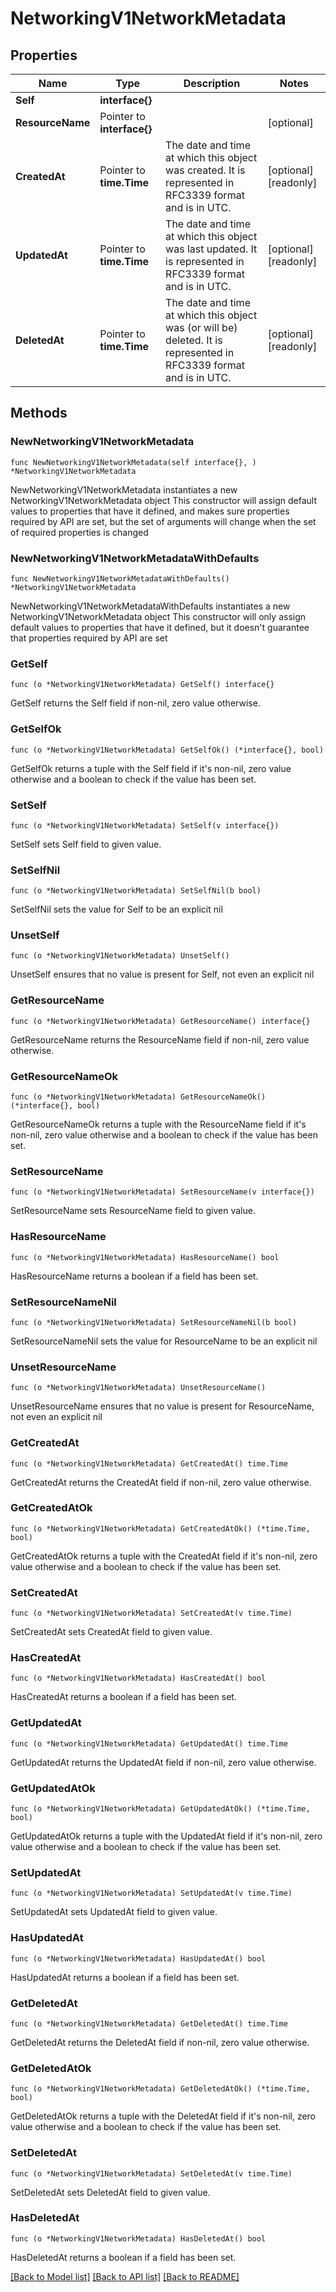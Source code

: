 # NetworkingV1NetworkMetadata

## Properties

Name | Type | Description | Notes
------------ | ------------- | ------------- | -------------
**Self** | **interface{}** |  | 
**ResourceName** | Pointer to **interface{}** |  | [optional] 
**CreatedAt** | Pointer to **time.Time** | The date and time at which this object was created. It is represented in RFC3339 format and is in UTC. | [optional] [readonly] 
**UpdatedAt** | Pointer to **time.Time** | The date and time at which this object was last updated. It is represented in RFC3339 format and is in UTC. | [optional] [readonly] 
**DeletedAt** | Pointer to **time.Time** | The date and time at which this object was (or will be) deleted. It is represented in RFC3339 format and is in UTC. | [optional] [readonly] 

## Methods

### NewNetworkingV1NetworkMetadata

`func NewNetworkingV1NetworkMetadata(self interface{}, ) *NetworkingV1NetworkMetadata`

NewNetworkingV1NetworkMetadata instantiates a new NetworkingV1NetworkMetadata object
This constructor will assign default values to properties that have it defined,
and makes sure properties required by API are set, but the set of arguments
will change when the set of required properties is changed

### NewNetworkingV1NetworkMetadataWithDefaults

`func NewNetworkingV1NetworkMetadataWithDefaults() *NetworkingV1NetworkMetadata`

NewNetworkingV1NetworkMetadataWithDefaults instantiates a new NetworkingV1NetworkMetadata object
This constructor will only assign default values to properties that have it defined,
but it doesn't guarantee that properties required by API are set

### GetSelf

`func (o *NetworkingV1NetworkMetadata) GetSelf() interface{}`

GetSelf returns the Self field if non-nil, zero value otherwise.

### GetSelfOk

`func (o *NetworkingV1NetworkMetadata) GetSelfOk() (*interface{}, bool)`

GetSelfOk returns a tuple with the Self field if it's non-nil, zero value otherwise
and a boolean to check if the value has been set.

### SetSelf

`func (o *NetworkingV1NetworkMetadata) SetSelf(v interface{})`

SetSelf sets Self field to given value.


### SetSelfNil

`func (o *NetworkingV1NetworkMetadata) SetSelfNil(b bool)`

 SetSelfNil sets the value for Self to be an explicit nil

### UnsetSelf
`func (o *NetworkingV1NetworkMetadata) UnsetSelf()`

UnsetSelf ensures that no value is present for Self, not even an explicit nil
### GetResourceName

`func (o *NetworkingV1NetworkMetadata) GetResourceName() interface{}`

GetResourceName returns the ResourceName field if non-nil, zero value otherwise.

### GetResourceNameOk

`func (o *NetworkingV1NetworkMetadata) GetResourceNameOk() (*interface{}, bool)`

GetResourceNameOk returns a tuple with the ResourceName field if it's non-nil, zero value otherwise
and a boolean to check if the value has been set.

### SetResourceName

`func (o *NetworkingV1NetworkMetadata) SetResourceName(v interface{})`

SetResourceName sets ResourceName field to given value.

### HasResourceName

`func (o *NetworkingV1NetworkMetadata) HasResourceName() bool`

HasResourceName returns a boolean if a field has been set.

### SetResourceNameNil

`func (o *NetworkingV1NetworkMetadata) SetResourceNameNil(b bool)`

 SetResourceNameNil sets the value for ResourceName to be an explicit nil

### UnsetResourceName
`func (o *NetworkingV1NetworkMetadata) UnsetResourceName()`

UnsetResourceName ensures that no value is present for ResourceName, not even an explicit nil
### GetCreatedAt

`func (o *NetworkingV1NetworkMetadata) GetCreatedAt() time.Time`

GetCreatedAt returns the CreatedAt field if non-nil, zero value otherwise.

### GetCreatedAtOk

`func (o *NetworkingV1NetworkMetadata) GetCreatedAtOk() (*time.Time, bool)`

GetCreatedAtOk returns a tuple with the CreatedAt field if it's non-nil, zero value otherwise
and a boolean to check if the value has been set.

### SetCreatedAt

`func (o *NetworkingV1NetworkMetadata) SetCreatedAt(v time.Time)`

SetCreatedAt sets CreatedAt field to given value.

### HasCreatedAt

`func (o *NetworkingV1NetworkMetadata) HasCreatedAt() bool`

HasCreatedAt returns a boolean if a field has been set.

### GetUpdatedAt

`func (o *NetworkingV1NetworkMetadata) GetUpdatedAt() time.Time`

GetUpdatedAt returns the UpdatedAt field if non-nil, zero value otherwise.

### GetUpdatedAtOk

`func (o *NetworkingV1NetworkMetadata) GetUpdatedAtOk() (*time.Time, bool)`

GetUpdatedAtOk returns a tuple with the UpdatedAt field if it's non-nil, zero value otherwise
and a boolean to check if the value has been set.

### SetUpdatedAt

`func (o *NetworkingV1NetworkMetadata) SetUpdatedAt(v time.Time)`

SetUpdatedAt sets UpdatedAt field to given value.

### HasUpdatedAt

`func (o *NetworkingV1NetworkMetadata) HasUpdatedAt() bool`

HasUpdatedAt returns a boolean if a field has been set.

### GetDeletedAt

`func (o *NetworkingV1NetworkMetadata) GetDeletedAt() time.Time`

GetDeletedAt returns the DeletedAt field if non-nil, zero value otherwise.

### GetDeletedAtOk

`func (o *NetworkingV1NetworkMetadata) GetDeletedAtOk() (*time.Time, bool)`

GetDeletedAtOk returns a tuple with the DeletedAt field if it's non-nil, zero value otherwise
and a boolean to check if the value has been set.

### SetDeletedAt

`func (o *NetworkingV1NetworkMetadata) SetDeletedAt(v time.Time)`

SetDeletedAt sets DeletedAt field to given value.

### HasDeletedAt

`func (o *NetworkingV1NetworkMetadata) HasDeletedAt() bool`

HasDeletedAt returns a boolean if a field has been set.


[[Back to Model list]](../README.md#documentation-for-models) [[Back to API list]](../README.md#documentation-for-api-endpoints) [[Back to README]](../README.md)


